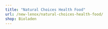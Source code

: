 ```yaml
---
title: "Natural Choices Health Food"
url: /new-lenox/natural-choices-health-food/
shop: Bioladen
---
```

